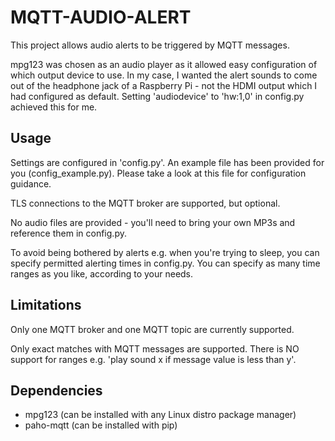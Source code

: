 MQTT-AUDIO-ALERT
================

This project allows audio alerts to be triggered by MQTT messages.

mpg123 was chosen as an audio player as it allowed easy configuration of which output device to use. In my case, I wanted the alert sounds to come out of the headphone jack of a Raspberry Pi - not the HDMI output which I had configured as default. Setting 'audiodevice' to 'hw:1,0' in config.py achieved this for me.

Usage
-----

Settings are configured in 'config.py'. An example file has been provided for you (config_example.py). Please take a look at this file for configuration guidance.

TLS connections to the MQTT broker are supported, but optional.

No audio files are provided - you'll need to bring your own MP3s and reference them in config.py.

To avoid being bothered by alerts e.g. when you're trying to sleep, you can specify permitted alerting times in config.py. You can specify as many time ranges as you like, according to your needs.

Limitations
-----------

Only one MQTT broker and one MQTT topic are currently supported.

Only exact matches with MQTT messages are supported. There is NO support for ranges e.g. 'play sound x if message value is less than y'.

Dependencies
------------

* mpg123 (can be installed with any Linux distro package manager)
* paho-mqtt (can be installed with pip)
